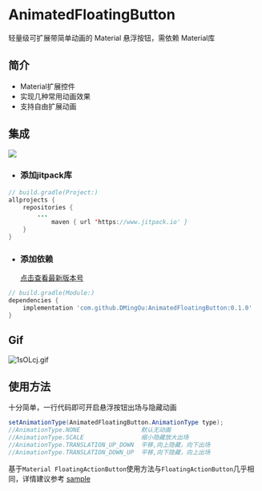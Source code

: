 # AnimatedFloatingButton
轻量级可扩展带简单动画的 Material 悬浮按钮，需依赖 Material库
## 简介

- Material扩展控件
- 实现几种常用动画效果
- 支持自由扩展动画

## 集成
[![](https://jitpack.io/v/DMingOu/AnimatedFloatingButton.svg)](https://jitpack.io/#DMingOu/AnimatedFloatingButton)

- ### 添加jitpack库

```java
// build.gradle(Project:)
allprojects {
    repositories {
        ...
            maven { url 'https://www.jitpack.io' }
    }
}
```

- ### 添加依赖

  [点击查看最新版本号](https://github.com/DMingOu/AnimatedFloatingButton/releases)
```groovy
// build.gradle(Module:)
dependencies {
    implementation 'com.github.DMingOu:AnimatedFloatingButton:0.1.0'
}
```
## Gif
![1sOLcj.gif](https://s2.ax1x.com/2020/02/05/1sOLcj.gif)
## 使用方法
十分简单，一行代码即可开启悬浮按钮出场与隐藏动画
```java
setAnimationType(AnimatedFloatingButton.AnimationType type);
//AnimationType.NONE                 默认无动画       
//AnimationType.SCALE                缩小隐藏放大出场  
//AnimationType.TRANSLATION_UP_DOWN  平移,向上隐藏，向下出场 
//AnimationType.TRANSLATION_DOWN_UP  平移,向下隐藏，向上出场
```
基于`Material FloatingActionButton`使用方法与`FloatingActionButton`几乎相同，详情建议参考 [sample](https://github.com/DMingOu/AnimatedFloatingButton/blob/master/app/src/main/java/qg/odm/animatedfloatingbuttondemo/MainActivity.kt) 

